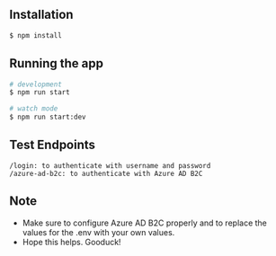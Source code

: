 ## Installation

```bash
$ npm install
```

## Running the app

```bash
# development
$ npm run start

# watch mode
$ npm run start:dev

```

## Test Endpoints
```
/login: to authenticate with username and password
/azure-ad-b2c: to authenticate with Azure AD B2C

```

##  Note
- Make sure to configure Azure AD B2C properly and to replace the values for the .env with your own values.
- Hope this helps. Gooduck!
